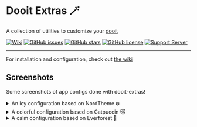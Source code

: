 # Dooit Extras 🪄

A collection of utilities to customize your [dooit](https://github.com/dooit-org/dooit)

[![Wiki](https://img.shields.io/badge/Wiki-Dooit%20Extras-blue?style=flat-square)](https://dooit-org.github.io/dooit-extras/)
[![GitHub issues](https://img.shields.io/github/issues/dooit-org/dooit-extras?color=red&style=flat-square)](https://github.com/dooit-org/doit-extras/issues)
[![GitHub stars](https://img.shields.io/github/stars/dooit-org/dooit-extras?color=green&style=flat-square)](https://github.com/dooit-org/doit/stargazers)
[![GitHub license](https://img.shields.io/github/license/dooit-org/dooit-extras?color=yellow&style=flat-square)](https://github.com/dooit-org/doit/blob/main/LICENSE)
[![Support Server](https://img.shields.io/discord/989186205025464390.svg?label=Discord&logo=Discord&colorB=7289da&style=flat-square)](https://discord.gg/WA2ER9MBWa)


--------------

For installation and configuration, check out [the wiki](https://dooit-org.github.io/dooit-extras/)

## Screenshots 

Some screenshots of app configs done with dooit-extras!

<details>
  <summary>An icy configuration based on NordTheme ❄️ </summary>
  
![Preview 1](./imgs/config1.png)

</details>

<details>
  <summary>A colorful configuration based on Catpuccin 🐱 </summary>
  
![Preview 2](./imgs/config2.png)

</details>

<details>  
  <summary>A calm configuration based on Everforest 🌲 </summary>
  
![Preview 3](./imgs/config3.png)

</details>
